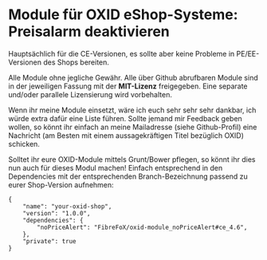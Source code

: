 Module für OXID eShop-Systeme: Preisalarm deaktivieren
============

Hauptsächlich für die CE-Versionen, es sollte aber keine Probleme in PE/EE-Versionen des Shops bereiten.

Alle Module ohne jegliche Gewähr. Alle über Github abrufbaren Module sind in der jeweiligen Fassung mit der **MIT-Lizenz** freigegeben. Eine separate und/oder parallele Lizensierung wird vorbehalten.

Wenn ihr meine Module einsetzt, wäre ich euch sehr sehr sehr dankbar, ich würde extra dafür eine Liste führen. Sollte jemand mir Feedback geben wollen, so könnt ihr einfach an meine Mailadresse (siehe Github-Profil) eine Nachricht (am Besten mit einem aussagekräftigen Titel bezüglich OXID) schicken.


Solltet ihr eure OXID-Module mittels Grunt/Bower pflegen, so könnt ihr dies nun auch für dieses Modul machen! Einfach entsprechend in den Dependencies mit der entsprechenden Branch-Bezeichnung passend zu eurer Shop-Version aufnehmen:

```
{
    "name": "your-oxid-shop",
    "version": "1.0.0",
    "dependencies": {
        "noPriceAlert": "FibreFoX/oxid-module_noPriceAlert#ce_4.6",
    },
    "private": true
}
```